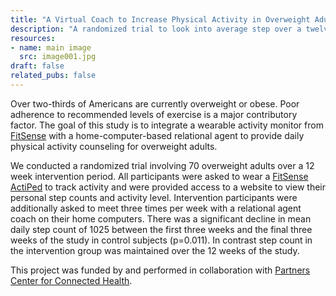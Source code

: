 ```yaml
---
title: "A Virtual Coach to Increase Physical Activity in Overweight Adults"
description: "A randomized trial to look into average step over a twelve week period using a FitSense ActiPed"
resources:
- name: main image
  src: image001.jpg
draft: false
related_pubs: false
---
```


Over two-thirds of Americans are currently overweight or obese. Poor adherence to recommended levels of exercise is a major contributory factor. The goal of this study is to integrate a wearable activity monitor from [FitSense](http://www.fitlinxx.com/brand.htm) with a home-computer-based relational agent to provide daily physical activity counseling for overweight adults.

We conducted a randomized trial involving 70 overweight adults over a 12 week intervention period. All participants were asked to wear a [FitSense ActiPed](http://www.fitlinxx.com/products_list-pub.html) to track activity  and were provided access to a website to view their personal step counts and activity level. Intervention participants were additionally asked to meet three times per week with a relational agent coach on their home computers. There was a significant decline in mean daily step count of 1025 between the first three weeks and the final three weeks of the study in control subjects (p=0.011).  In contrast step count in the intervention group was maintained over the 12 weeks of the study.

This project was funded by and performed in collaboration with [Partners Center for Connected Health](http://www.connected-health.org/).

